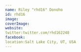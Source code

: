 ```yaml
---
name: Riley "rhd16" Donoho
id: rhd16
image:
coverImage:
website:
twitter:twitter.com/rhd162248
facebook:
location:Salt Lake City, UT, USA
---
```

